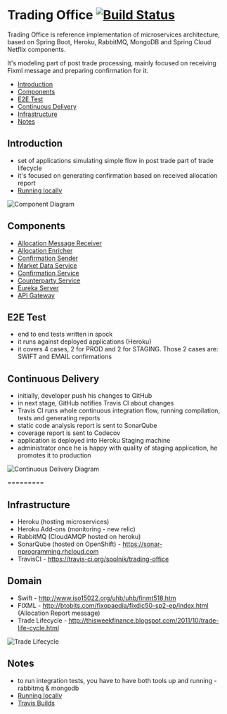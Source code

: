 # Trading Office [![Build Status](https://travis-ci.org/spolnik/trading-office.svg?branch=master)](https://travis-ci.org/spolnik/trading-office)

Trading Office is reference implementation of microservices architecture, based on Spring Boot, Heroku, RabbitMQ, MongoDB and Spring Cloud Netflix components. 

It's modeling part of post trade processing, mainly focused on receiving Fixml message and preparing confirmation for it.

- [Introduction](#introduction)
- [Components](#components)
- [E2E Test](#e2e-test)
- [Continuous Delivery](#continuous-delivery)
- [Infrastructure](#infrastructure)
- [Notes](#notes)

## Introduction

- set of applications simulating simple flow in post trade part of trade lifecycle
- it's focused on generating confirmation based on received allocation report
- [Running locally](https://github.com/spolnik/trading-office/wiki)

![Component Diagram](https://raw.githubusercontent.com/spolnik/trading-office/master/design/component_diagram.png)

## Components
- [Allocation Message Receiver](https://github.com/spolnik/trading-office-allocation-message-receiver)
- [Allocation Enricher](https://github.com/spolnik/trading-office-allocation-enricher)
- [Confirmation Sender](https://github.com/spolnik/trading-office-confirmation-sender)
- [Market Data Service](https://github.com/spolnik/trading-office-market-data-service)
- [Confirmation Service](https://github.com/spolnik/trading-office-confirmation-service)
- [Counterparty Service](https://github.com/spolnik/trading-office-counterparty-service)
- [Eureka Server](https://github.com/spolnik/trading-office-eureka-server)
- [API Gateway](https://github.com/spolnik/trading-office-api-gateway)

## E2E Test
- end to end tests written in spock
- it runs against deployed applications (Heroku)
- it covers 4 cases, 2 for PROD and 2 for STAGING. Those 2 cases are: SWIFT and EMAIL confirmations

## Continuous Delivery

- initially, developer push his changes to GitHub
- in next stage, GitHub notifies Travis CI about changes
- Travis CI runs whole continuous integration flow, running compilation, tests and generating reports
- static code analysis report is sent to SonarQube
- coverage report is sent to Codecov
- application is deployed into Heroku Staging machine
- administrator once he is happy with quality of staging application, he promotes it to production

![Continuous Delivery Diagram](https://raw.githubusercontent.com/spolnik/trading-office/master/design/continuous_delivery.png)

=========

## Infrastructure
- Heroku (hosting microservices)
- Heroku Add-ons (monitoring - new relic)
- RabbitMQ (CloudAMQP hosted on heroku)
- SonarQube (hosted on OpenShift) - https://sonar-nprogramming.rhcloud.com
- TravisCI - https://travis-ci.org/spolnik/trading-office

## Domain

- Swift - http://www.iso15022.org/uhb/uhb/finmt518.htm
- FIXML - http://btobits.com/fixopaedia/fixdic50-sp2-ep/index.html (Allocation Report message)
- Trade Lifecycle - http://thisweekfinance.blogspot.com/2011/10/trade-life-cycle.html

![Trade Lifecycle](https://raw.githubusercontent.com/spolnik/trading-office/master/design/trade_lifecycle.jpg)

## Notes
- to run integration tests, you have to have both tools up and running - rabbitmq & mongodb
- [Running locally](https://github.com/spolnik/trading-office/wiki)
- [Travis Builds](https://travis-ci.org/spolnik)

